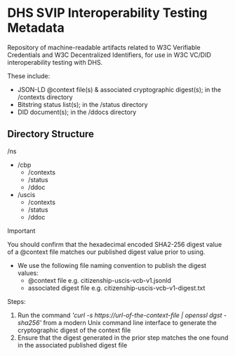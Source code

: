 # DHS SVIP Interoperability Testing Metadata

Repository of machine-readable artifacts related to W3C Verifiable Credentials and W3C Decentralized Identifiers, for use in W3C VC/DID interoperability testing with DHS.

These include:

- JSON-LD @context file(s) & associated cryptographic digest(s); in the /contexts directory
- Bitstring status list(s); in the /status directory
- DID document(s); in the /ddocs directory

## Directory Structure

/ns
- /cbp
  - /contexts
  - /status
  - /ddoc
- /uscis
  - /contexts
  - /status
  - /ddoc


> [!IMPORTANT]  
> You should confirm that the hexadecimal encoded SHA2-256 digest value of a @context file matches our published digest value prior to using.

- We use the following file naming convention to publish the digest values:
   - @context file e.g. citizenship-uscis-vcb-v1.jsonld
   - associated digest file e.g. citizenship-uscis-vcb-v1-digest.txt

Steps:
1. Run the command *'curl -s https://url-of-the-context-file | openssl dgst -sha256'* from a modern Unix command line interface to generate the cryptographic digest of the context file
2. Ensure that the digest generated in the prior step matches the one found in the associated published digest file



